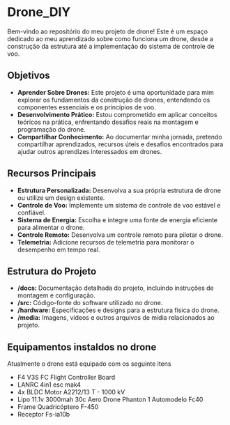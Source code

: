 # Drone_DIY
Bem-vindo ao repositório do meu projeto de drone! Este é um espaço dedicado ao meu aprendizado sobre como funciona um drone, desde a construção da estrutura até a implementação do sistema de controle de voo.

## Objetivos

- **Aprender Sobre Drones:** Este projeto é uma oportunidade para mim explorar os fundamentos da construção de drones, entendendo os componentes essenciais e os princípios de voo.
- **Desenvolvimento Prático:** Estou comprometido em aplicar conceitos teóricos na prática, enfrentando desafios reais na montagem e programação do drone.
- **Compartilhar Conhecimento:** Ao documentar minha jornada, pretendo compartilhar aprendizados, recursos úteis e desafios encontrados para ajudar outros aprendizes interessados em drones.

## Recursos Principais

- **Estrutura Personalizada:** Desenvolva a sua própria estrutura de drone ou utilize um design existente.
- **Controle de Voo:** Implemente um sistema de controle de voo estável e confiável.
- **Sistema de Energia:** Escolha e integre uma fonte de energia eficiente para alimentar o drone.
- **Controle Remoto:** Desenvolva um controle remoto para pilotar o drone.
- **Telemetria:** Adicione recursos de telemetria para monitorar o desempenho em tempo real.

## Estrutura do Projeto

- **/docs:** Documentação detalhada do projeto, incluindo instruções de montagem e configuração.
- **/src:** Código-fonte do software utilizado no drone.
- **/hardware:** Especificações e designs para a estrutura física do drone.
- **/media:** Imagens, vídeos e outros arquivos de mídia relacionados ao projeto.

## Equipamentos instaldos no drone  
Atualmente o drone está equipado com os seguinte itens
- F4 V3S FC Flight Controller Board
- LANRC 4in1 esc mak4
- 4x BLDC Motor A2212/13 T - 1000 kV
- Lipo 11.1v 3000mah 30c Aero Drone Phanton 1 Automodelo Fc40
- Frame Quadricóptero F-450
- Receptor Fs-ia10b 
